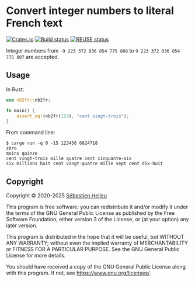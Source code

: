 <!--
SPDX-FileCopyrightText: 2020-2025 Sébastien Helleu <flashcode@flashtux.org>

SPDX-License-Identifier: GPL-3.0-or-later
-->

# Convert integer numbers to literal French text

[![Crates.io](https://img.shields.io/crates/v/nb2fr.svg)](https://crates.io/crates/nb2fr)
[![Build status](https://github.com/flashcode/nb2fr/workflows/CI/badge.svg)](https://github.com/flashcode/nb2fr/actions?query=workflow%3A%22CI%22)
[![REUSE status](https://api.reuse.software/badge/github.com/flashcode/nb2fr)](https://api.reuse.software/info/github.com/flashcode/nb2fr)

Integer numbers from `-9 223 372 036 854 775 808` to `9 223 372 036 854 775 807` are accepted.

## Usage

In Rust:

```rust
use nb2fr::nb2fr;

fn main() {
    assert_eq!(nb2fr(123), "cent vingt-trois");
}
```

From command line:

```
$ cargo run -q 0 -15 123456 6824718
zéro
moins quinze
cent vingt-trois mille quatre cent cinquante-six
six millions huit cent vingt-quatre mille sept cent dix-huit
```

## Copyright

<!-- REUSE-IgnoreStart -->
Copyright © 2020-2025 [Sébastien Helleu](https://github.com/flashcode)

This program is free software; you can redistribute it and/or modify
it under the terms of the GNU General Public License as published by
the Free Software Foundation; either version 3 of the License, or
(at your option) any later version.

This program is distributed in the hope that it will be useful,
but WITHOUT ANY WARRANTY; without even the implied warranty of
MERCHANTABILITY or FITNESS FOR A PARTICULAR PURPOSE.  See the
GNU General Public License for more details.

You should have received a copy of the GNU General Public License
along with this program.  If not, see <https://www.gnu.org/licenses/>.
<!-- REUSE-IgnoreEnd -->
